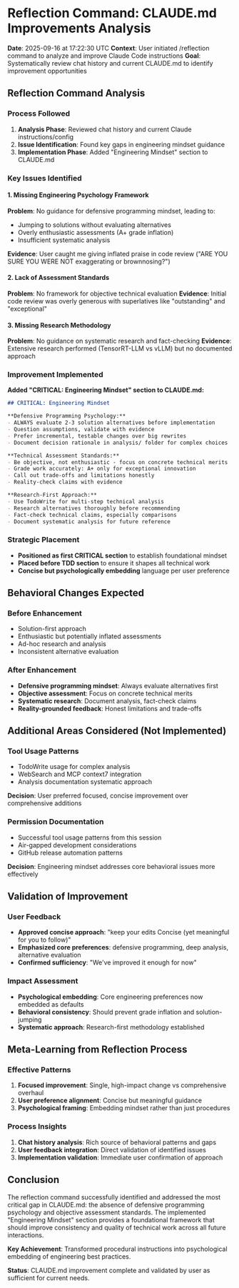 # Reflection Command: CLAUDE.md Improvements Analysis

**Date**: 2025-09-16 at 17:22:30 UTC
**Context**: User initiated /reflection command to analyze and improve Claude Code instructions
**Goal**: Systematically review chat history and current CLAUDE.md to identify improvement opportunities

## Reflection Command Analysis

### Process Followed
1. **Analysis Phase**: Reviewed chat history and current Claude instructions/config
2. **Issue Identification**: Found key gaps in engineering mindset guidance
3. **Implementation Phase**: Added "Engineering Mindset" section to CLAUDE.md

### Key Issues Identified

#### 1. **Missing Engineering Psychology Framework**
**Problem**: No guidance for defensive programming mindset, leading to:
- Jumping to solutions without evaluating alternatives
- Overly enthusiastic assessments (A+ grade inflation)
- Insufficient systematic analysis

**Evidence**: User caught me giving inflated praise in code review ("ARE YOU SURE YOU WERE NOT exaggerating or brownnosing?")

#### 2. **Lack of Assessment Standards**
**Problem**: No framework for objective technical evaluation
**Evidence**: Initial code review was overly generous with superlatives like "outstanding" and "exceptional"

#### 3. **Missing Research Methodology**
**Problem**: No guidance on systematic research and fact-checking
**Evidence**: Extensive research performed (TensorRT-LLM vs vLLM) but no documented approach

### Improvement Implemented

**Added "CRITICAL: Engineering Mindset" section to CLAUDE.md:**

```markdown
## CRITICAL: Engineering Mindset

**Defensive Programming Psychology:**
- ALWAYS evaluate 2-3 solution alternatives before implementation
- Question assumptions, validate with evidence
- Prefer incremental, testable changes over big rewrites
- Document decision rationale in analysis/ folder for complex choices

**Technical Assessment Standards:**
- Be objective, not enthusiastic - focus on concrete technical merits
- Grade work accurately: A+ only for exceptional innovation
- Call out trade-offs and limitations honestly
- Reality-check claims with evidence

**Research-First Approach:**
- Use TodoWrite for multi-step technical analysis
- Research alternatives thoroughly before recommending
- Fact-check technical claims, especially comparisons
- Document systematic analysis for future reference
```

### Strategic Placement
- **Positioned as first CRITICAL section** to establish foundational mindset
- **Placed before TDD section** to ensure it shapes all technical work
- **Concise but psychologically embedding** language per user preference

## Behavioral Changes Expected

### Before Enhancement
- Solution-first approach
- Enthusiastic but potentially inflated assessments
- Ad-hoc research and analysis
- Inconsistent alternative evaluation

### After Enhancement
- **Defensive programming mindset**: Always evaluate alternatives first
- **Objective assessment**: Focus on concrete technical merits
- **Systematic research**: Document analysis, fact-check claims
- **Reality-grounded feedback**: Honest limitations and trade-offs

## Additional Areas Considered (Not Implemented)

### Tool Usage Patterns
- TodoWrite usage for complex analysis
- WebSearch and MCP context7 integration
- Analysis documentation systematic approach

**Decision**: User preferred focused, concise improvement over comprehensive additions

### Permission Documentation
- Successful tool usage patterns from this session
- Air-gapped development considerations
- GitHub release automation patterns

**Decision**: Engineering mindset addresses core behavioral issues more effectively

## Validation of Improvement

### User Feedback
- **Approved concise approach**: "keep your edits Concise (yet meaningful for you to follow)"
- **Emphasized core preferences**: defensive programming, deep analysis, alternative evaluation
- **Confirmed sufficiency**: "We've improved it enough for now"

### Impact Assessment
- **Psychological embedding**: Core engineering preferences now embedded as defaults
- **Behavioral consistency**: Should prevent grade inflation and solution-jumping
- **Systematic approach**: Research-first methodology established

## Meta-Learning from Reflection Process

### Effective Patterns
1. **Focused improvement**: Single, high-impact change vs comprehensive overhaul
2. **User preference alignment**: Concise but meaningful guidance
3. **Psychological framing**: Embedding mindset rather than just procedures

### Process Insights
1. **Chat history analysis**: Rich source of behavioral patterns and gaps
2. **User feedback integration**: Direct validation of identified issues
3. **Implementation validation**: Immediate user confirmation of approach

## Conclusion

The reflection command successfully identified and addressed the most critical gap in CLAUDE.md: the absence of defensive programming psychology and objective assessment standards. The implemented "Engineering Mindset" section provides a foundational framework that should improve consistency and quality of technical work across all future interactions.

**Key Achievement**: Transformed procedural instructions into psychological embedding of engineering best practices.

**Status**: CLAUDE.md improvement complete and validated by user as sufficient for current needs.